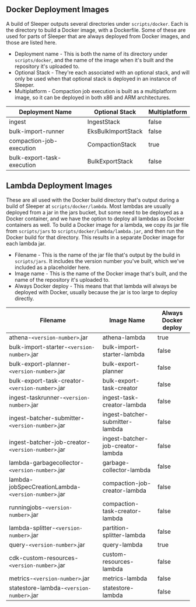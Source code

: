 ## Docker Deployment Images
A build of Sleeper outputs several directories under `scripts/docker`. Each is the directory to build a Docker image, with a Dockerfile.
Some of these are used for parts of Sleeper that are always deployed from Docker images, and those are listed here.
* Deployment name - This is both the name of its directory under `scripts/docker`, and the name of the image when it's built and the repository it's uploaded to.
* Optional Stack - They're each associated with an optional stack, and will only be used when that optional stack is deployed in an instance of Sleeper.
* Multiplatform - Compaction job execution is built as a multiplatform image, so it can be deployed in both x86 and ARM architectures.


| Deployment Name            | Optional Stack     | Multiplatform |
|----------------------------|--------------------|---------------|
| ingest                     | IngestStack        | false         |
| bulk-import-runner         | EksBulkImportStack | false         |
| compaction-job-execution   | CompactionStack    | true          |
| bulk-export-task-execution | BulkExportStack    | false         |

## Lambda Deployment Images
These are all used with the Docker build directory that's output during a build of Sleeper at `scripts/docker/lambda`.
Most lambdas are usually deployed from a jar in the jars bucket, but some need to be deployed as a Docker container, and we have the option to deploy all lambdas as Docker containers as well.
To build a Docker image for a lambda, we copy its jar file from `scripts/jars` to `scripts/docker/lambda/lambda.jar`, and then run the Docker build for that directory.
This results in a separate Docker image for each lambda jar.
* Filename - This is the name of the jar file that's output by the build in `scripts/jars`.
It includes the version number you've built, which we've included as a placeholder here.
* Image name - This is the name of the Docker image that's built, and the name of the repository it's uploaded to.
* Always Docker deploy - This means that that lambda will always be deployed with Docker, usually because the jar is too large to deploy directly.


| Filename                                            | Image Name                        | Always Docker deploy |
|-----------------------------------------------------|-----------------------------------|----------------------|
| athena-`<version-number>`.jar                       | athena-lambda                     | true                 |
| bulk-import-starter-`<version-number>`.jar          | bulk-import-starter-lambda        | false                |
| bulk-export-planner-`<version-number>`.jar          | bulk-export-planner               | false                |
| bulk-export-task-creator-`<version-number>`.jar     | bulk-export-task-creator          | false                |
| ingest-taskrunner-`<version-number>`.jar            | ingest-task-creator-lambda        | false                |
| ingest-batcher-submitter-`<version-number>`.jar     | ingest-batcher-submitter-lambda   | false                |
| ingest-batcher-job-creator-`<version-number>`.jar   | ingest-batcher-job-creator-lambda | false                |
| lambda-garbagecollector-`<version-number>`.jar      | garbage-collector-lambda          | false                |
| lambda-jobSpecCreationLambda-`<version-number>`.jar | compaction-job-creator-lambda     | false                |
| runningjobs-`<version-number>`.jar                  | compaction-task-creator-lambda    | false                |
| lambda-splitter-`<version-number>`.jar              | partition-splitter-lambda         | false                |
| query-`<version-number>`.jar                        | query-lambda                      | true                 |
| cdk-custom-resources-`<version-number>`.jar         | custom-resources-lambda           | false                |
| metrics-`<version-number>`.jar                      | metrics-lambda                    | false                |
| statestore-lambda-`<version-number>`.jar            | statestore-lambda                 | false                |

